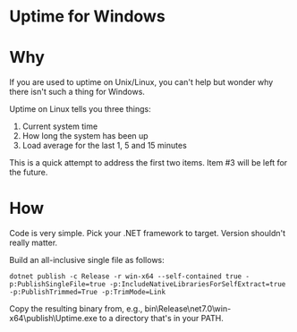 # Uptime for Windows

# Why
If you are used to uptime on Unix/Linux, you can't help but wonder why there isn't such a thing for Windows.

Uptime on Linux tells you three things:
1. Current system time
2. How long the system has been up
3. Load average for the last 1, 5 and 15 minutes

This is a quick attempt to address the first two items. Item #3 will be left for the future.

# How
Code is very simple. Pick your .NET framework to target. Version shouldn't really matter.

Build an all-inclusive single file as follows:
```
dotnet publish -c Release -r win-x64 --self-contained true -p:PublishSingleFile=true -p:IncludeNativeLibrariesForSelfExtract=true -p:PublishTrimmed=True -p:TrimMode=Link
```

Copy the resulting binary from, e.g.,
bin\Release\net7.0\win-x64\publish\Uptime.exe to a directory that's in your PATH.

